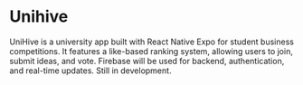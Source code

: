 # Unihive
UniHive is a university app built with React Native Expo for student business competitions. It features a like-based ranking system, allowing users to join, submit ideas, and vote. Firebase will be used for backend, authentication, and real-time updates. Still in development.

